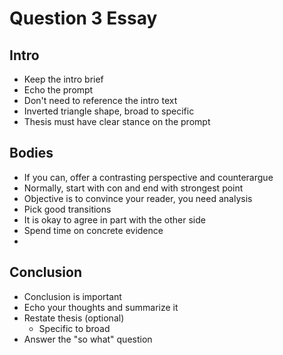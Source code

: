 # Question 3 Essay
## Intro
- Keep the intro brief
- Echo the prompt
- Don't need to reference the intro text
- Inverted triangle shape, broad to specific
- Thesis must have clear stance on the prompt

## Bodies
- If you can, offer a contrasting perspective and counterargue
- Normally, start with con and end with strongest point
- Objective is to convince your reader, you need analysis
- Pick good transitions
- It is okay to agree in part with the other side
- Spend time on concrete evidence
- 

## Conclusion
- Conclusion is important
- Echo your thoughts and summarize it
- Restate thesis (optional)
	- Specific to broad
- Answer the "so what" question


